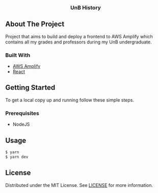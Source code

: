 <p align="center">
  <h3 align="center">UnB History</h3>
</p>

## About The Project

Project that aims to build and deploy a frontend to AWS Amplify which contains all my grades and professors during my UnB undergraduate.

### Built With

* [AWS Amplify](https://aws.amazon.com/amplify/)
* [React](https://reactjs.org/)

## Getting Started

To get a local copy up and running follow these simple steps.

### Prerequisites

* NodeJS

## Usage

```bash
$ yarn
$ yarn dev
```

## License

Distributed under the MIT License. See [LICENSE](./LICENSE) for more information.
